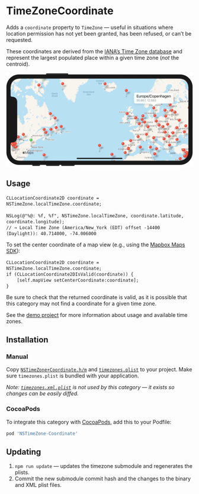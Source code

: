 # TimeZoneCoordinate

Adds a `coordinate` property to `TimeZone` — useful in situations where location permission has not yet been granted, has been refused, or can’t be requested.

These coordinates are derived from the [IANA’s Time Zone database](https://www.iana.org/time-zones) and represent the largest populated place within a given time zone (_not_ the centroid).

![Example map showing pins at timezone coordinates](example.png)

## Usage

```objc
CLLocationCoordinate2D coordinate = NSTimeZone.localTimeZone.coordinate;

NSLog(@"%@: %f, %f", NSTimeZone.localTimeZone, coordinate.latitude, coordinate.longitude);
// → Local Time Zone (America/New_York (EDT) offset -14400 (Daylight)): 40.714000, -74.006000
```

To set the center coordinate of a map view (e.g., using the [Mapbox Maps SDK](https://www.mapbox.com/ios-sdk/)):

```objc
CLLocationCoordinate2D coordinate = NSTimeZone.localTimeZone.coordinate;
if (CLLocationCoordinate2DIsValid(coordinate)) {
    [self.mapView setCenterCoordinate:coordinate];
}
```

Be sure to check that the returned coordinate is valid, as it is possible that this category may not find a coordinate for a given time zone.

See the [demo project](./TZCoordinateDemo) for more information about usage and available time zones.

## Installation

### Manual

Copy [`NSTimeZone+Coordinate.h/m`](./NSTimeZone+Coordinate) and [`timezones.plist`](./NSTimeZone+Coordinate/timezones.plist) to your project. Make sure `timezones.plist` is bundled with your application.

_Note: [`timezones.xml.plist`](./NSTimeZone+Coordinate/timezones.xml.plist) is not used by this category — it exists so changes can be easily diffed._

### CocoaPods

To integrate this category with [CocoaPods](https://cocoapods.org/pods/NSTimeZone-Coordinate), add this to your Podfile:

```ruby
pod 'NSTimeZone-Coordinate'
```

## Updating

1. `npm run update` — updates the timezone submodule and regenerates the plists.
2. Commit the new submodule commit hash and the changes to the binary and XML plist files.
